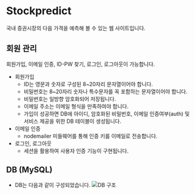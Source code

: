﻿# Stockpredict
국내 증권시장의 다음 가격을 예측해 볼 수 있는 웹 사이트입니다.

## 회원 관리
회원가입, 이메일 인증,  ID-PW 찾기, 로그인, 로그아웃이 가능합니다.
* 회원가입
  - ID는 영문과 숫자로 구성된 8~20자리 문자열이어야 합니다.
  - 비밀번호는 8~20자리 숫자나 특수문자를 꼭 포함하는 문자열이어야 합니다.
  - 비밀번호는 일방향 암호화되어 저장됩니다.
  - 이메일 주소는 이메일 형식을 만족하여야 합니다.
  - 가입이 성공하면 DB에 아이디, 암호화된 비밀번호, 이메일 인증여부(auth) 및 서비스 제공을 위한 DB 테이블이 생성됩니다.
* 이메일 인증
  - nodemailer 미들웨어를 통해 인증 키를 이메일로 전송합니다.
* 로그인, 로그아웃
  - 세션을 활용하여 사용자 인증 기능이 구현됩니다.
  
## DB (MySQL)
* DB는 다음과 같이 구성되었습니다.
  ![DB 구조](https://docs.google.com/drawings/d/e/2PACX-1vQj6qQQ2-hHuEZhzZcNuSNkUtEpclMv6Nc5kDlxaw_2oFm29SZiHyenf8u_0vWtB-ZDS1JE_WVVjnAL/pub?w=1440&h=1080)
